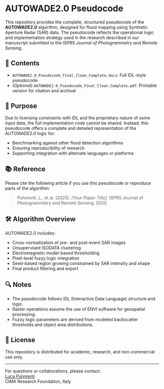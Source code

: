 # AUTOWADE2.0 Pseudocode

This repository provides the complete, structured pseudocode of the **AUTOWADE2.0** algorithm, designed for flood mapping using Synthetic Aperture Radar (SAR) data. The pseudocode reflects the operational logic and implementation strategy used in the research described in our manuscript submitted to the *ISPRS Journal of Photogrammetry and Remote Sensing*.

## 📄 Contents

- `AUTOWADE2.0_Pseudocode_Final_Clean_Complete.docx`: Full IDL-style pseudocode
- *(Optional)* `AUTOWADE2.0_Pseudocode_Final_Clean_Complete.pdf`: Printable version for citation and archival

## 🧠 Purpose

Due to licensing constraints with IDL and the proprietary nature of some input data, the full implementation code cannot be shared. Instead, this pseudocode offers a complete and detailed representation of the AUTOWADE2.0 logic for:

- Benchmarking against other flood detection algorithms
- Ensuring reproducibility of research
- Supporting integration with alternate languages or platforms

## 📚 Reference

Please cite the following article if you use this pseudocode or reproduce parts of the algorithm:

> Pulvirenti, L., et al. (2025). *[Your Paper Title]*. ISPRS Journal of Photogrammetry and Remote Sensing. [DOI]

## 🛠️ Algorithm Overview

AUTOWADE2.0 includes:

- Cross-normalization of pre- and post-event SAR images
- Unsupervised ISODATA clustering
- Electromagnetic model-based thresholding
- Pixel-level fuzzy logic integration
- Seed-based region growing constrained by SAR intensity and shape
- Final product filtering and export

## 🔍 Notes

- The pseudocode follows IDL (Interactive Data Language) structure and logic.
- Raster operations assume the use of ENVI software for geospatial processing.
- Fuzzy logic parameters are derived from modeled backscatter thresholds and object area distributions.

## 📝 License

This repository is distributed for academic, research, and non-commercial use only.

---

For questions or collaborations, please contact:  
[Luca Pulvirenti](mailto:luca.pulvirenti@cimafoundation.org)  
CIMA Research Foundation, Italy
